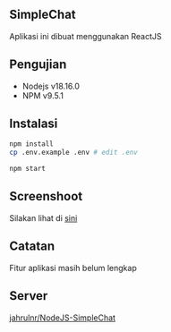 ## SimpleChat

Aplikasi ini dibuat menggunakan ReactJS

## Pengujian

- Nodejs v18.16.0
- NPM v9.5.1

## Instalasi

```sh
npm install
cp .env.example .env # edit .env

npm start
```

## Screenshoot

Silakan lihat di [sini](./SCREENSHOOTS.md)

## Catatan

Fitur aplikasi masih belum lengkap

## Server

[jahrulnr/NodeJS-SimpleChat](https://github.com/jahrulnr/NodeJS-SimpleChat)
